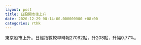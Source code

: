 ```yaml
---
layout: post
title: 日股開市後上升
date: 2020-12-29 08:14:00.000000000 +08:00
categories: rthk
---
```


東京股市上升。日經指數較早時報27062點，升208點，升幅0.77%。
